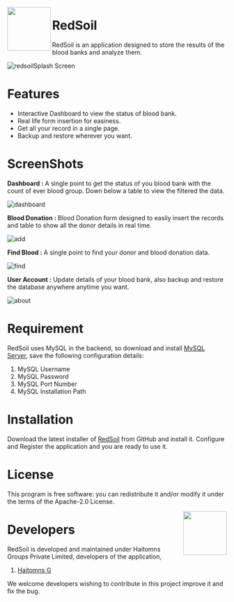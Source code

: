 <a href="https://github.com/haitomnsgroups/redsoilApp"><img src="https://github.com/haitomnsgroups/redsoilApp/blob/master/src/main/resources/com.haitomns.images/redSoilLogoRed.png" align="left" height="100" width="100" ></a>
# RedSoil
RedSoil is an application designed to store the results of the blood banks and analyze them.

![redsoilSplash Screen](https://user-images.githubusercontent.com/114091259/193548700-acdb2c6e-879c-4700-b9aa-4d341389c314.png)

# Features

  - Interactive Dashboard to view the status of blood bank.
  - Real life form insertion for easiness.
  - Get all your record in a single page.
  - Backup and restore wherever you want.

# ScreenShots

**Dashboard :**
A single point to get the status of you blood bank with the count of ever blood group. Down below a table to view the filtered the data.

![dashboard](https://user-images.githubusercontent.com/114091259/193549206-a2303652-5b10-4078-9fda-5e4d61d1c1cf.png)

**Blood Donation :**
Blood Donation form designed to easily insert the records and table to show all the donor details in real time.

![add](https://user-images.githubusercontent.com/114091259/193549311-53d6e702-76ee-422a-b6ec-b4895f903060.png)

**Find Blood :**
A single point to find your donor and blood donation data.

![find](https://user-images.githubusercontent.com/114091259/193549360-44f346db-53bb-4431-b9b7-1532a19ab580.png)

**User Account :**
Update details of your blood bank, also backup and restore the database anywhere anytime you want.

![about](https://user-images.githubusercontent.com/114091259/193549416-c5794f0a-325f-44e8-a3f5-43f4be6a6506.png)

# Requirement
RedSoil uses MySQL in the backend, so download and install [MySQL Server](https://dev.mysql.com/downloads/installer/), save the following configuration details:
1. MySQL Username
2. MySQL Password
3. MySQL Port Number
4. MySQL Installation Path

# Installation
Download the latest installer of [RedSoil](https://github.com/haitomnsgroups/redsoilApp/releases) from GitHub and install it. Configure and Register the application and you are ready to use it.

# License
This program is free software: you can redistribute it and/or modify it under the terms of the Apache-2.0 License.


<a href="https://github.com/haitomnsgroupsp"><img src="https://github.com/haitomnsgroups/redsoilApp/blob/master/src/main/resources/com.haitomns.images/haitomnsLogoRed.png" align="right" height="100" width="100" ></a>
# Developers
RedSoil is developed and maintained under Haitomns Groups Private Limited, developers of the application,

1. [Haitomns G](https://github.com/haitomns4173)

We welcome developers wishing to contribute in this project improve it and fix the bug.
